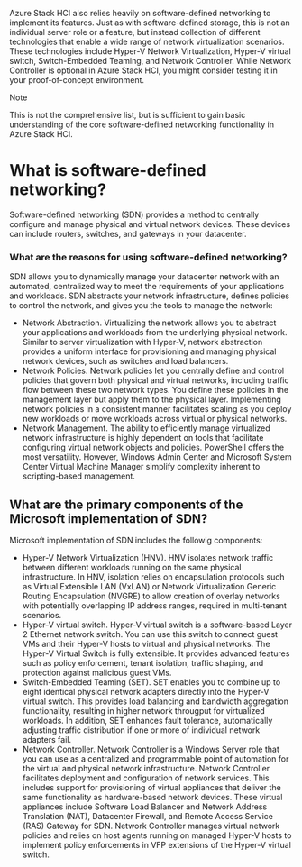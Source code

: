 Azure Stack HCI also relies heavily on software-defined networking to implement its features. Just as with software-defined storage, this is not an individual server role or a feature, but instead collection of different technologies that enable a wide range of network virtualization scenarios. These technologies include Hyper-V Network Virtualization, Hyper-V virtual switch, Switch-Embedded Teaming, and Network Controller. While Network Controller is optional in Azure Stack HCI, you might consider testing it in your proof-of-concept environment.

> [!NOTE] 
> This is not the comprehensive list, but is sufficient to gain basic understanding of the core software-defined networking functionality in Azure Stack HCI.

# What is software-defined networking?

Software-defined networking (SDN) provides a method to centrally configure and manage physical and virtual network devices. These devices can include routers, switches, and gateways in your datacenter. 

### What are the reasons for using software-defined networking?

SDN allows you to dynamically manage your datacenter network with an automated, centralized way to meet the requirements of your applications and workloads. SDN abstracts your network infrastructure, defines policies to control the network, and gives you the tools to manage the network:

- Network Abstraction. Virtualizing the network allows you to abstract your applications and workloads from the underlying physical network. Similar to server virtualization with Hyper-V, network abstraction provides a uniform interface for provisioning and managing physical network devices, such as switches and load balancers.
- Network Policies. Network policies let you centrally define and control policies that govern both physical and virtual networks, including traffic flow between these two network types. You define these policies in the management layer but apply them to the physical layer. Implementing network policies in a consistent manner facilitates scaling as you deploy new workloads or move workloads across virtual or physical networks.
- Network Management. The ability to efficiently manage virtualized network infrastructure is highly dependent on tools that facilitate configuring virtual network objects and policies. PowerShell offers the most versatility. However, Windows Admin Center and Microsoft System Center Virtual Machine Manager simplify complexity inherent to scripting-based management.

## What are the primary components of the Microsoft implementation of SDN?

Microsoft implementation of SDN includes the followig components:

- Hyper-V Network Virtualization (HNV). HNV isolates network traffic between different workloads running on the same physical infrastructure. In HNV, isolation relies on encapsulation protocols such as Virtual Extensible LAN (VxLAN) or Network Virtualization Generic Routing Encapsulation (NVGRE) to allow creation of overlay networks with potentially overlapping IP address ranges, required in multi-tenant scenarios.
- Hyper-V virtual switch. Hyper-V virtual switch is a software-based Layer 2 Ethernet network switch. You can use this switch to connect guest VMs and their Hyper-V hosts to virtual and physical networks. The Hyper-V Virtual Switch is fully extensible. It provides advanced features such as policy enforcement, tenant isolation, traffic shaping, and protection against malicious guest VMs. 
- Switch-Embedded Teaming (SET). SET enables you to combine up to eight identical physical network adapters directly into the Hyper-V virtual switch. This provides load balancing and bandwidth aggregation functionality, resulting in higher network througput for virtualized workloads. In addition, SET enhances fault tolerance, automatically adjusting traffic distribution if one or more of individual network adapters fail.
- Network Controller. Network Controller is a Windows Server role that you can use as a centralized and programmable point of automation for the virtual and physical network infrastructure. Network Controller facilitates deployment and configuration of network services. This includes support for provisioning of virtual appliances that deliver the same functionality as hardware-based network devices. These virtual appliances include Software Load Balancer and Network Address Translation (NAT), Datacenter Firewall, and Remote Access Service (RAS) Gateway for SDN. Network Controller manages virtual network policies and relies on host agents running on managed Hyper-V hosts to implement policy enforcements in VFP extensions of the Hyper-V virtual switch.

